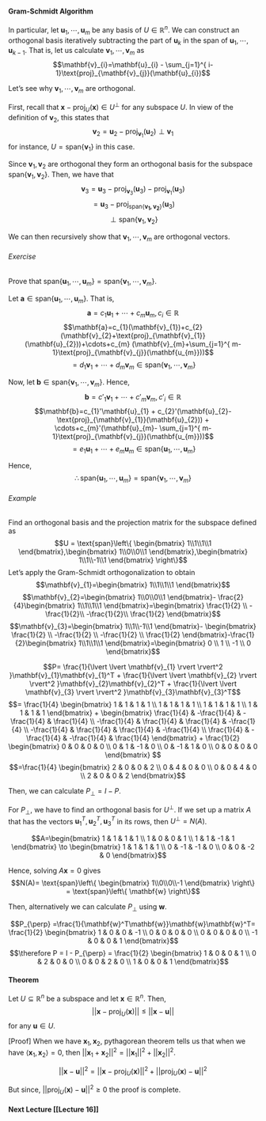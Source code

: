 #### Gram-Schmidt Algorithm
In particular, let $\mathbf{u}_{1},\cdots,\mathbf{u}_{m}$ be any basis of $U \in \mathbb{R}^n$. We can construct an orthogonal basis iteratively subtracting the part of $\mathbf{u}_{k}$ in the span of $\mathbf{u}_{1},\cdots,\mathbf{u}_{k - 1}$.
That is, let us calculate $\mathbf{v}_{1},\cdots,\mathbf{v}_{m}$ as 
$$\mathbf{v}_{i}=\mathbf{u}_{i} - \sum_{j=1}^{ i- 1}\text{proj}_{\mathbf{v}_{j}}(\mathbf{u}_{i})$$

Let’s see why $\mathbf{v}_{1},\cdots,\mathbf{v}_{m}$ are orthogonal.

First, recall that $\mathbf{x}-\text{proj}_{U}(\mathbf{x})\in U^\perp$ for any subspace $U$. In view of the definition of $\mathbf{v}_{2}$, this states that
$$\mathbf{v}_{2}=\mathbf{u}_{2}-\text{proj}_{\mathbf{v}_{1}}(\mathbf{u}_{2}) \perp \mathbf{v}_{1}$$
for instance, $U=\text{span}\{ \mathbf{v}_{1} \}$ in this case.

Since $\mathbf{v}_{1},\mathbf{v}_{2}$ are orthogonal they form an orthogonal basis for the subspace $\text{span}\{ \mathbf{v}_{1},\mathbf{v}_{2} \}$. Then, we have that
$$\mathbf{v}_{3}=\mathbf{u}_{3}-\text{proj}_{\mathbf{v}_{3}}(\mathbf{u}_{3}) - \text{proj}_{\mathbf{v}_{1}}(\mathbf{u}_{3})$$
$$=\mathbf{u}_{3}-\text{proj}_{\text{span}\{ \mathbf{v_{1},\mathbf{v}_{2}} \}}(\mathbf{u}_{3})$$
$$\perp \text{span}\{ \mathbf{v}_{1},\mathbf{v}_{2} \}$$

We can then recursively show that $\mathbf{v}_{1},\cdots,\mathbf{v}_{m}$ are orthogonal vectors.

###### Exercise
Prove that $\text{span}\{ \mathbf{u}_{1},\cdots,\mathbf{u}_{m} \}=\text{span}\{ \mathbf{v}_{1},\cdots,\mathbf{v}_{m} \}$.

Let $\mathbf{a} \in  \text{span}\{ \mathbf{u}_{1},\cdots,\mathbf{u}_{m} \}$. That is, $$\mathbf{a}=c_{1}\mathbf{u}_{1}+\cdots+c_{m}\mathbf{u}_{m},c_{i}\in \mathbb{R}$$
$$\mathbf{a}=c_{1}(\mathbf{v}_{1})+c_{2}(\mathbf{v}_{2}+\text{proj}_{\mathbf{v}_{1}}(\mathbf{u}_{2}))+\cdots+c_{m} (\mathbf{v}_{m}+\sum_{j=1}^{ m- 1}\text{proj}_{\mathbf{v}_{j}}(\mathbf{u_{m}}))$$
$$=d_{1}\mathbf{v}_{1}+\cdots+d_{m}\mathbf{v}_{m} \in \text{span} \{ \mathbf{v}_{1},\cdots,\mathbf{v}_{m} \}$$

Now, let $\mathbf{b} \in \text{span} \{ \mathbf{v}_{1},\cdots,\mathbf{v}_{m} \}$. Hence,
$$\mathbf{b}=c'_{1}\mathbf{v}_{1}+\cdots+c'_{m}\mathbf{v}_{m},c'_{i}\in \mathbb{R}$$
$$\mathbf{b}=c_{1}'\mathbf{u}_{1} + c_{2}'(\mathbf{u}_{2}-\text{proj}_{\mathbf{v}_{1}}(\mathbf{u}_{2})) + \cdots+c_{m}'(\mathbf{u}_{m}- \sum_{j=1}^{ m- 1}\text{proj}_{\mathbf{v}_{j}}(\mathbf{u_{m}}))$$
$$=e_{1}\mathbf{u}_{1}+\cdots+e_{m}\mathbf{u}_{m}\in \text{span}\{ \mathbf{u}_{1},\cdots,\mathbf{u}_{m} \}$$

Hence,
$$\therefore \text{span}\{ \mathbf{u}_{1},\cdots,\mathbf{u}_{m} \}=\text{span}\{ \mathbf{v}_{1},\cdots,\mathbf{v}_{m} \}$$

###### Example
Find an orthogonal basis and the projection matrix for the subspace defined as
$$U = \text{span}\left\{ \begin{bmatrix}
1\\1\\1\\1
\end{bmatrix},\begin{bmatrix}
1\\0\\0\\1
\end{bmatrix},\begin{bmatrix}
1\\1\\-1\\1
\end{bmatrix} \right\}$$
Let’s apply the Gram-Schmidt orthogonalization to obtain
$$\mathbf{v}_{1}=\begin{bmatrix}
1\\1\\1\\1
\end{bmatrix}$$
$$\mathbf{v}_{2}=\begin{bmatrix}
1\\0\\0\\1
\end{bmatrix}- \frac{2}{4}\begin{bmatrix}
1\\1\\1\\1
\end{bmatrix}=\begin{bmatrix}
\frac{1}{2} \\ -\frac{1}{2}\\ -\frac{1}{2}\\ \frac{1}{2}
\end{bmatrix}$$
$$\mathbf{v}_{3}=\begin{bmatrix}
1\\1\\-1\\1
\end{bmatrix}- \begin{bmatrix}
\frac{1}{2} \\ -\frac{1}{2} \\ -\frac{1}{2} \\ \frac{1}{2}
\end{bmatrix}-\frac{1}{2}\begin{bmatrix}
1\\1\\1\\1
\end{bmatrix}=\begin{bmatrix}
0 \\ 1 \\ -1 \\ 0
\end{bmatrix}$$

$$P= \frac{1}{\lvert \lvert \mathbf{v}_{1} \rvert  \rvert^2 }\mathbf{v}_{1}\mathbf{v}_{1}^T + \frac{1}{\lvert \lvert \mathbf{v}_{2} \rvert  \rvert^2 }\mathbf{v}_{2}\mathbf{v}_{2}^T + \frac{1}{\lvert \lvert \mathbf{v}_{3} \rvert  \rvert^2 }\mathbf{v}_{3}\mathbf{v}_{3}^T$$
$$= \frac{1}{4} \begin{bmatrix}
1 & 1 & 1 & 1 \\
1 & 1 & 1 & 1 \\
1 & 1 & 1 & 1 \\
1 & 1 & 1 & 1
\end{bmatrix} + \begin{bmatrix}
\frac{1}{4} & -\frac{1}{4} & -\frac{1}{4} & \frac{1}{4} \\
-\frac{1}{4} & \frac{1}{4}  & \frac{1}{4} & -\frac{1}{4}  \\
-\frac{1}{4} & \frac{1}{4} & \frac{1}{4} & -\frac{1}{4} \\
\frac{1}{4} & -\frac{1}{4} & -\frac{1}{4} & \frac{1}{4}
\end{bmatrix} + \frac{1}{2} \begin{bmatrix}
0 & 0 & 0 & 0 \\
0 & 1 & -1 & 0 \\
0 & -1 & 1 & 0 \\
0 & 0 & 0 & 0
\end{bmatrix} $$
$$=\frac{1}{4} \begin{bmatrix}
2 & 0 & 0 & 2 \\
0 & 4 & 0 & 0 \\
0 & 0 & 4 & 0 \\
2 & 0 & 0 & 2
\end{bmatrix}$$

Then, we can calculate $P_{\perp}=I - P$.

For $P_{\perp}$, we have to find an orthogonal basis for $U^\perp$. If we set up a matrix $A$ that has the vectors $\mathbf{u}_{1}^T,\mathbf{u}_{2}^T,\mathbf{u}_{3}^T$ in its rows, then $U^\perp = N(A)$.

$$A=\begin{bmatrix}
1 & 1 & 1 & 1 \\
1 & 0 & 0 & 1 \\
1 & 1 & -1 & 1
\end{bmatrix} \to \begin{bmatrix}
1 & 1 & 1 & 1 \\
0 & -1 & -1 & 0 \\
0 & 0 & -2 & 0
\end{bmatrix}$$

Hence, solving $A\mathbf{x}=0$ gives
$$N(A)= \text{span}\left\{ \begin{bmatrix}
1\\0\\0\\-1
\end{bmatrix} \right\} = \text{span}\left\{ \mathbf{w} \right\}$$

Then, alternatively we can calculate $P_\perp$ using $\mathbf{w}$.

$$P_{\perp} =\frac{1}{\mathbf{w}^T\mathbf{w}}\mathbf{w}\mathbf{w}^T= \frac{1}{2} \begin{bmatrix}
1 & 0 & 0 & -1 \\
0 & 0 & 0 & 0 \\
0 & 0 & 0 & 0 \\
-1 & 0 & 0 & 1
\end{bmatrix}$$
$$\therefore P = I - P_{\perp} = \frac{1}{2} \begin{bmatrix}
1 & 0 & 0 & 1 \\
0 & 2 & 0 & 0 \\
0 & 0 & 2 & 0 \\
1 & 0 & 0 & 1
\end{bmatrix}$$

#### Theorem
Let $U \subseteq \mathbb{R}^n$ be a subspace and let $\mathbf{x} \in \mathbb{R}^n$. Then,
$$\lvert \lvert \mathbf{x}- \text{proj}_{U}(\mathbf{x}) \rvert  \rvert \leq \lvert \lvert \mathbf{x} - \mathbf{u} \rvert  \rvert $$
for any $\mathbf{u} \in U$.

[Proof]
When we have $\mathbf{x}_{1},\mathbf{x}_{2}$, pythagorean theorem tells us that when we have $\langle \mathbf{x}_{1},\mathbf{x}_{2} \rangle = 0$, then $\lvert \lvert \mathbf{x}_{1} + \mathbf{x}_{2} \rvert \rvert^2 = \lvert \lvert \mathbf{x}_{1} \rvert \rvert^2+\lvert \lvert \mathbf{x}_{2} \rvert \rvert^2$.

$$\lvert \lvert \mathbf{x}-\mathbf{u} \rvert  \rvert ^2 =\lvert \lvert \mathbf{x}-\text{proj}_{U}(\mathbf{x}) \rvert  \rvert^2 + \lvert \lvert \text{proj}_{U}(\mathbf{x})-\mathbf{u} \rvert  \rvert ^2 $$

But since, $\lvert \lvert \text{proj}_{U}(\mathbf{x})-\mathbf{u} \rvert  \rvert ^2  \geq 0$ the proof is complete.

#### Next Lecture [[Lecture 16]]
